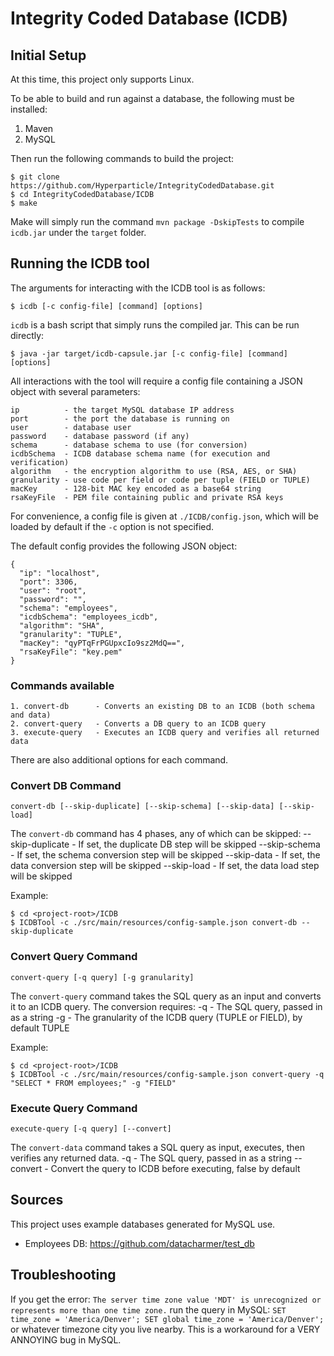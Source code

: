 # Integrity Coded Database (ICDB)

## Initial Setup

At this time, this project only supports Linux. 

To be able to build and run against a database, the following must be installed:

1. Maven
2. MySQL

Then run the following commands to build the project:
```
$ git clone https://github.com/Hyperparticle/IntegrityCodedDatabase.git
$ cd IntegrityCodedDatabase/ICDB
$ make
```

Make will simply run the command `mvn package -DskipTests` to compile `icdb.jar` under the `target` folder.

## Running the ICDB tool

The arguments for interacting with the ICDB tool is as follows:

```
$ icdb [-c config-file] [command] [options]
```

`icdb` is a bash script that simply runs the compiled jar. This can be run directly:

```
$ java -jar target/icdb-capsule.jar [-c config-file] [command] [options]
```

All interactions with the tool will require a config file containing a JSON object with several parameters:

```
ip          - the target MySQL database IP address
port        - the port the database is running on
user        - database user
password    - database password (if any)
schema      - database schema to use (for conversion)
icdbSchema  - ICDB database schema name (for execution and verification)
algorithm   - the encryption algorithm to use (RSA, AES, or SHA)
granularity - use code per field or code per tuple (FIELD or TUPLE)
macKey      - 128-bit MAC key encoded as a base64 string
rsaKeyFile  - PEM file containing public and private RSA keys
```

For convenience, a config file is given at `./ICDB/config.json`, which will be loaded by default if the `-c` option is not specified.

The default config provides the following JSON object:
```
{
  "ip": "localhost",
  "port": 3306,
  "user": "root",
  "password": "",
  "schema": "employees",
  "icdbSchema": "employees_icdb",
  "algorithm": "SHA",
  "granularity": "TUPLE",
  "macKey": "qyPTqFrPGUpxcIo9sz2MdQ==",
  "rsaKeyFile": "key.pem"
}
```

### Commands available

```
1. convert-db      - Converts an existing DB to an ICDB (both schema and data)
2. convert-query   - Converts a DB query to an ICDB query
3. execute-query   - Executes an ICDB query and verifies all returned data
```

There are also additional options for each command.

### Convert DB Command

```
convert-db [--skip-duplicate] [--skip-schema] [--skip-data] [--skip-load]
```

The `convert-db` command has 4 phases, any of which can be skipped:
--skip-duplicate - If set, the duplicate DB step will be skipped
--skip-schema - If set, the schema conversion step will be skipped
--skip-data - If set, the data conversion step will be skipped
--skip-load - If set, the data load step will be skipped

Example:
```
$ cd <project-root>/ICDB
$ ICDBTool -c ./src/main/resources/config-sample.json convert-db --skip-duplicate
```

### Convert Query Command

```
convert-query [-q query] [-g granularity]
```

The `convert-query` command takes the SQL query as an input and converts it to an ICDB query. The conversion requires:
-q - The SQL query, passed in as a string
-g - The granularity of the ICDB query (TUPLE or FIELD), by default TUPLE

Example:
```
$ cd <project-root>/ICDB
$ ICDBTool -c ./src/main/resources/config-sample.json convert-query -q "SELECT * FROM employees;" -g "FIELD"
```

### Execute Query Command

```
execute-query [-q query] [--convert]
```

The `convert-data` command takes a SQL query as input, executes, then verifies any returned data.
-q - The SQL query, passed in as a string
--convert - Convert the query to ICDB before executing, false by default

## Sources

This project uses example databases generated for MySQL use.

- Employees DB: https://github.com/datacharmer/test_db

## Troubleshooting

If you get the error:
`The server time zone value 'MDT' is unrecognized or represents more than one time zone.`
run the query in MySQL:
`SET time_zone = 'America/Denver'; SET global time_zone = 'America/Denver';`
or whatever timezone city you live nearby. This is a workaround for a VERY ANNOYING bug in MySQL.
